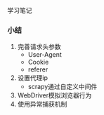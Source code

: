 学习笔记

### 小结

1. 完善请求头参数
    - User-Agent
    - Cookie
    - referer
2. 设置代理ip
    - scrapy通过自定义中间件
3. WebDriver模拟浏览器行为
4. 使用异常捕获机制


